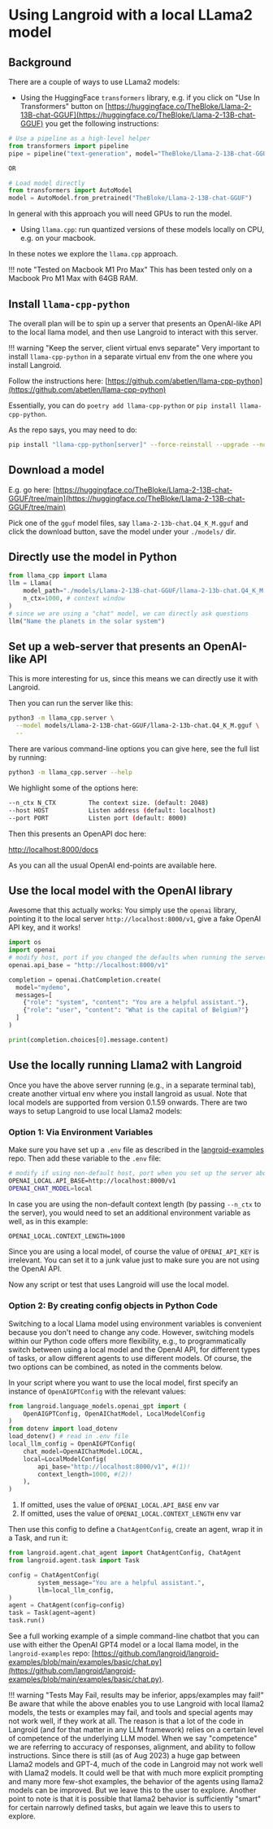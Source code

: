 # Using Langroid with a local LLama2 model

## Background

There are a couple of ways to use LLama2 models:

- Using the HuggingFace `transformers` library, e.g. if you click on "Use In Transformers" 
button on [https://huggingface.co/TheBloke/Llama-2-13B-chat-GGUF](https://huggingface.co/TheBloke/Llama-2-13B-chat-GGUF) you get the following 
instructions:
```python
# Use a pipeline as a high-level helper
from transformers import pipeline
pipe = pipeline("text-generation", model="TheBloke/Llama-2-13B-chat-GGUF")

OR 

# Load model directly
from transformers import AutoModel
model = AutoModel.from_pretrained("TheBloke/Llama-2-13B-chat-GGUF")
```
  In general with this approach you will need GPUs to run the model.

- Using `llama.cpp`: run quantized versions of these models locally on CPU, e.g. on your macbook.

In these notes we explore the `llama.cpp` approach. 

!!! note "Tested on Macbook M1 Pro Max"
        This has been tested only on a Macbook Pro M1 Max with 64GB RAM. 

## Install `llama-cpp-python`
The overall plan will be to spin up a server that presents an OpenAI-like API to 
the local llama model, and then use Langroid to interact with this server.

!!! warning "Keep the server, client virtual envs separate" 
        Very important to install `llama-cpp-python` in a separate virtual env 
        from the one where you install Langroid.

Follow the instructions here:
[https://github.com/abetlen/llama-cpp-python](https://github.com/abetlen/llama-cpp-python)

Essentially, you can do `poetry add llama-cpp-python` or `pip install llama-cpp-python`.

As the repo says, you may need to do:

```bash
pip install "llama-cpp-python[server]" --force-reinstall --upgrade --no-cache-dir
```


## Download a model

E.g. go here:
[https://huggingface.co/TheBloke/Llama-2-13B-chat-GGUF/tree/main](https://huggingface.co/TheBloke/Llama-2-13B-chat-GGUF/tree/main)

Pick one of the `gguf` model files, say `llama-2-13b-chat.Q4_K_M.gguf` and click 
the download button, save the model under your `./models/` dir.

## Directly use the model in Python

```python
from llama_cpp import Llama
llm = Llama(
    model_path="./models/Llama-2-13B-chat-GGUF/llama-2-13b-chat.Q4_K_M.gguf",
    n_ctx=1000, # context window
)
# since we are using a "chat" model, we can directly ask questions
llm("Name the planets in the solar system")
```

## Set up a web-server that presents an OpenAI-like API

This is more interesting for us, since this means we can directly use it with Langroid.

Then you can run the server like this:

```bash
python3 -m llama_cpp.server \
  --model models/Llama-2-13B-chat-GGUF/llama-2-13b-chat.Q4_K_M.gguf \
  --
```
There are various command-line options you can give here, see the full list
by running: 
```bash
python3 -m llama_cpp.server --help
```
We highlight some of the options here:
```bash
--n_ctx N_CTX         The context size. (default: 2048)
--host HOST           Listen address (default: localhost)
--port PORT           Listen port (default: 8000)
```
Then this presents an OpenAPI doc here:

[http://localhost:8000/docs](http://localhost:8000/docs)

As you can all the usual OpenAI end-points are available here.


## Use the local model with the OpenAI library

Awesome that this actually works: You simply use the `openai` library,
pointing it to the local server `http://localhost:8000/v1`, 
give a fake OpenAI API key, and it works!

```python
import os
import openai
# modify host, port if you changed the defaults when running the server
openai.api_base = "http://localhost:8000/v1"

completion = openai.ChatCompletion.create(
  model="mydemo",
  messages=[
    {"role": "system", "content": "You are a helpful assistant."},
    {"role": "user", "content": "What is the capital of Belgium?"}
  ]
)

print(completion.choices[0].message.content)
```

## Use the locally running Llama2 with Langroid

Once you have the above server running (e.g., in a separate terminal tab),
create another virtual env where you install langroid as usual.
Note that local models are supported from version 0.1.59 onwards. 
There are two ways to setup Langroid to use local Llama2 models:

###  Option 1: Via Environment Variables

Make sure you have set up a `.env` file as described in
the [langroid-examples](https://github.com/langroid/langroid-examples#set-up-environment-variables-api-keys-etc) repo.
Then add these variable to the `.env` file:
```bash
# modify if using non-default host, port when you set up the server above
OPENAI_LOCAL.API_BASE=http://localhost:8000/v1
OPENAI_CHAT_MODEL=local
```
In case you are using the non-default context length (by passing `--n_ctx` to the server),
you would need to set an additional environment variable as well, as in this example:
```bash
OPENAI_LOCAL.CONTEXT_LENGTH=1000
```
Since you are using a local model, of course the value of `OPENAI_API_KEY` is irrelevant.
You can set it to a junk value just to make sure you are not using the OpenAI API.

Now any script or test that uses Langroid will use the local model.

### Option 2: By creating config objects in Python Code

Switching to a local Llama model using environment variables is convenient because
you don't need to change any code. 
However, switching models within our Python code offers more flexibility, 
e.g., to programmatically switch 
between using a local model and the OpenAI API, for different types of tasks, or 
allow different agents to use different models. 
Of course, the two options can be combined, as noted in the comments below.

In your script where you want to use the local model,
first specify an instance of `OpenAIGPTConfig` with the relevant values:

```python
from langroid.language_models.openai_gpt import (
    OpenAIGPTConfig, OpenAIChatModel, LocalModelConfig
)
from dotenv import load_dotenv
load_dotenv() # read in .env file
local_llm_config = OpenAIGPTConfig(
    chat_model=OpenAIChatModel.LOCAL,
    local=LocalModelConfig(
        api_base="http://localhost:8000/v1", #(1)! 
        context_length=1000, #(2)!
    ),
)
```

1. If omitted, uses the value of `OPENAI_LOCAL.API_BASE` env var
2. If omitted, uses the value of `OPENAI_LOCAL.CONTEXT_LENGTH` env var

Then use this config to define a `ChatAgentConfig`, create an agent, wrap it in a Task, and run it:

```python
from langroid.agent.chat_agent import ChatAgentConfig, ChatAgent
from langroid.agent.task import Task

config = ChatAgentConfig(
        system_message="You are a helpful assistant.",
        llm=local_llm_config,
)
agent = ChatAgent(config=config)
task = Task(agent=agent)
task.run()
```

See a full working example of a simple command-line chatbot that you can use with either
the OpenAI GPT4 model or a local llama model, in the `langroid-examples` repo:
[https://github.com/langroid/langroid-examples/blob/main/examples/basic/chat.py](https://github.com/langroid/langroid-examples/blob/main/examples/basic/chat.py).

!!! warning "Tests May Fail, results may be inferior, apps/examples may fail!"
        Be aware that while the above enables you to use Langroid with local llama2 models,
        the tests or examples may fail, and tools and special agents may not work well, 
        if they work at all. The reason is that a lot of the code in Langroid (and for that 
        matter in any LLM framework) relies on a certain level of competence of the underlying
        LLM model. When we say "competence" we are referring to accuracy of responses, alignment,
        and ability to follow instructions. Since there is still (as of Aug 2023) a huge gap between Llama2 models
        and GPT-4, much of the code in Langroid may not work well with Llama2 models.
        It could well be that with much more explicit prompting and many more few-shot examples,
        the behavior of the agents using llama2 models can be improved. But we leave this to the 
        user to explore. Another point to note is that it is possible that llama2 behavior
        is sufficiently "smart" for certain narrowly defined tasks, but again we leave
        this to users to explore.

        



